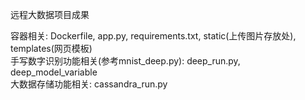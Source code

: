远程大数据项目成果

容器相关: Dockerfile, app.py, requirements.txt, static(上传图片存放处), templates(网页模板) <br>
手写数字识别功能相关(参考mnist_deep.py): deep_run.py, deep_model_variable <br>
大数据存储功能相关: cassandra_run.py
